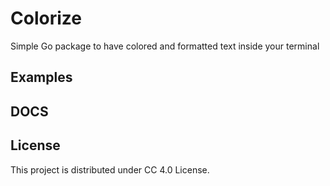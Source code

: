 # Colorize

Simple Go package to have colored and formatted text inside your terminal

## Examples

## DOCS

## License

This project is distributed under CC 4.0 License.
